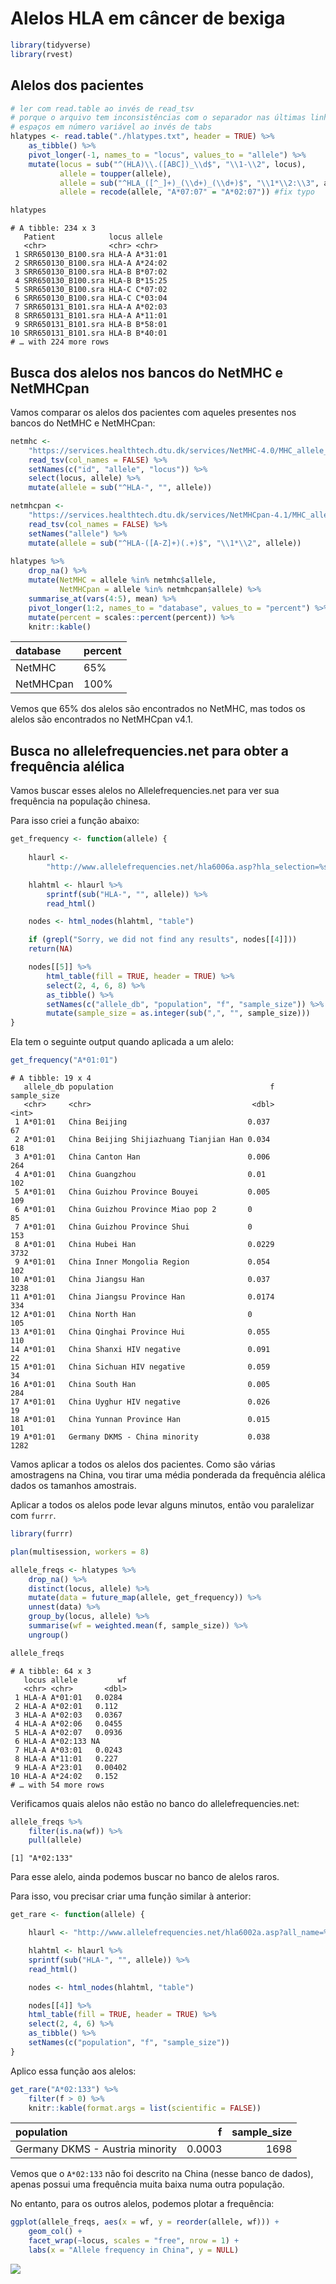 Alelos HLA em câncer de bexiga
================

``` r
library(tidyverse)
library(rvest)
```

## Alelos dos pacientes

``` r
# ler com read.table ao invés de read_tsv
# porque o arquivo tem inconsistências com o separador nas últimas linhas
# espaços em número variável ao invés de tabs
hlatypes <- read.table("./hlatypes.txt", header = TRUE) %>%
    as_tibble() %>%
    pivot_longer(-1, names_to = "locus", values_to = "allele") %>%
    mutate(locus = sub("^(HLA)\\.([ABC])_\\d$", "\\1-\\2", locus),
           allele = toupper(allele),
           allele = sub("^HLA_([^_]+)_(\\d+)_(\\d+)$", "\\1*\\2:\\3", allele),
           allele = recode(allele, "A*07:07" = "A*02:07")) #fix typo

hlatypes
```

    # A tibble: 234 x 3
       Patient            locus allele 
       <chr>              <chr> <chr>  
     1 SRR650130_B100.sra HLA-A A*31:01
     2 SRR650130_B100.sra HLA-A A*24:02
     3 SRR650130_B100.sra HLA-B B*07:02
     4 SRR650130_B100.sra HLA-B B*15:25
     5 SRR650130_B100.sra HLA-C C*07:02
     6 SRR650130_B100.sra HLA-C C*03:04
     7 SRR650131_B101.sra HLA-A A*02:03
     8 SRR650131_B101.sra HLA-A A*11:01
     9 SRR650131_B101.sra HLA-B B*58:01
    10 SRR650131_B101.sra HLA-B B*40:01
    # … with 224 more rows

## Busca dos alelos nos bancos do NetMHC e NetMHCpan

Vamos comparar os alelos dos pacientes com aqueles presentes nos bancos
do NetMHC e NetMHCpan:

``` r
netmhc <- 
    "https://services.healthtech.dtu.dk/services/NetMHC-4.0/MHC_allele_names.txt" %>%
    read_tsv(col_names = FALSE) %>%
    setNames(c("id", "allele", "locus")) %>%
    select(locus, allele) %>%
    mutate(allele = sub("^HLA-", "", allele))

netmhcpan <- 
    "https://services.healthtech.dtu.dk/services/NetMHCpan-4.1/MHC_allele_names.txt" %>%
    read_tsv(col_names = FALSE) %>%
    setNames("allele") %>%
    mutate(allele = sub("^HLA-([A-Z]+)(.+)$", "\\1*\\2", allele))
   
hlatypes %>%
    drop_na() %>%
    mutate(NetMHC = allele %in% netmhc$allele,
           NetMHCpan = allele %in% netmhcpan$allele) %>%
    summarise_at(vars(4:5), mean) %>%
    pivot_longer(1:2, names_to = "database", values_to = "percent") %>%
    mutate(percent = scales::percent(percent)) %>%
    knitr::kable()
```

| database  | percent |
| :-------- | :------ |
| NetMHC    | 65%     |
| NetMHCpan | 100%    |

Vemos que 65% dos alelos são encontrados no NetMHC, mas todos os alelos
são encontrados no NetMHCpan v4.1.

## Busca no allelefrequencies.net para obter a frequência alélica

Vamos buscar esses alelos no Allelefrequencies.net para ver sua
frequência na população chinesa.

Para isso criei a função abaixo:

``` r
get_frequency <- function(allele) {
    
    hlaurl <- 
        "http://www.allelefrequencies.net/hla6006a.asp?hla_selection=%s&hla_country=China"

    hlahtml <- hlaurl %>%
        sprintf(sub("HLA-", "", allele)) %>%
        read_html()

    nodes <- html_nodes(hlahtml, "table")

    if (grepl("Sorry, we did not find any results", nodes[[4]]))
    return(NA)

    nodes[[5]] %>%
        html_table(fill = TRUE, header = TRUE) %>%
        select(2, 4, 6, 8) %>%
        as_tibble() %>%
        setNames(c("allele_db", "population", "f", "sample_size")) %>%
        mutate(sample_size = as.integer(sub(",", "", sample_size)))
}
```

Ela tem o seguinte output quando aplicada a um alelo:

``` r
get_frequency("A*01:01")
```

    # A tibble: 19 x 4
       allele_db population                                   f sample_size
       <chr>     <chr>                                    <dbl>       <int>
     1 A*01:01   China Beijing                           0.037           67
     2 A*01:01   China Beijing Shijiazhuang Tianjian Han 0.034          618
     3 A*01:01   China Canton Han                        0.006          264
     4 A*01:01   China Guangzhou                         0.01           102
     5 A*01:01   China Guizhou Province Bouyei           0.005          109
     6 A*01:01   China Guizhou Province Miao pop 2       0               85
     7 A*01:01   China Guizhou Province Shui             0              153
     8 A*01:01   China Hubei Han                         0.0229        3732
     9 A*01:01   China Inner Mongolia Region             0.054          102
    10 A*01:01   China Jiangsu Han                       0.037         3238
    11 A*01:01   China Jiangsu Province Han              0.0174         334
    12 A*01:01   China North Han                         0              105
    13 A*01:01   China Qinghai Province Hui              0.055          110
    14 A*01:01   China Shanxi HIV negative               0.091           22
    15 A*01:01   China Sichuan HIV negative              0.059           34
    16 A*01:01   China South Han                         0.005          284
    17 A*01:01   China Uyghur HIV negative               0.026           19
    18 A*01:01   China Yunnan Province Han               0.015          101
    19 A*01:01   Germany DKMS - China minority           0.038         1282

Vamos aplicar a todos os alelos dos pacientes. Como são várias
amostragens na China, vou tirar uma média ponderada da frequência
alélica dados os tamanhos amostrais.

Aplicar a todos os alelos pode levar alguns minutos, então vou
paralelizar com `furrr`.

``` r
library(furrr)

plan(multisession, workers = 8)

allele_freqs <- hlatypes %>% 
    drop_na() %>%
    distinct(locus, allele) %>%
    mutate(data = future_map(allele, get_frequency)) %>%
    unnest(data) %>%
    group_by(locus, allele) %>%
    summarise(wf = weighted.mean(f, sample_size)) %>%
    ungroup()

allele_freqs
```

    # A tibble: 64 x 3
       locus allele         wf
       <chr> <chr>       <dbl>
     1 HLA-A A*01:01   0.0284 
     2 HLA-A A*02:01   0.112  
     3 HLA-A A*02:03   0.0367 
     4 HLA-A A*02:06   0.0455 
     5 HLA-A A*02:07   0.0936 
     6 HLA-A A*02:133 NA      
     7 HLA-A A*03:01   0.0243 
     8 HLA-A A*11:01   0.227  
     9 HLA-A A*23:01   0.00402
    10 HLA-A A*24:02   0.152  
    # … with 54 more rows

Verificamos quais alelos não estão no banco do allelefrequencies.net:

``` r
allele_freqs %>% 
    filter(is.na(wf)) %>%
    pull(allele)
```

    [1] "A*02:133"

Para esse alelo, ainda podemos buscar no banco de alelos raros.

Para isso, vou precisar criar uma função similar à anterior:

``` r
get_rare <- function(allele) {

    hlaurl <- "http://www.allelefrequencies.net/hla6002a.asp?all_name=%s"

    hlahtml <- hlaurl %>%
    sprintf(sub("HLA-", "", allele)) %>%
    read_html()

    nodes <- html_nodes(hlahtml, "table")

    nodes[[4]] %>%
    html_table(fill = TRUE, header = TRUE) %>%
    select(2, 4, 6) %>%
    as_tibble() %>%
    setNames(c("population", "f", "sample_size"))
}
```

Aplico essa função aos alelos:

``` r
get_rare("A*02:133") %>%
    filter(f > 0) %>%
    knitr::kable(format.args = list(scientific = FALSE))
```

| population                      |      f | sample\_size |
| :------------------------------ | -----: | -----------: |
| Germany DKMS - Austria minority | 0.0003 |         1698 |

Vemos que o `A*02:133` não foi descrito na China (nesse banco de dados),
apenas possui uma frequência muita baixa numa outra população.

No entanto, para os outros alelos, podemos plotar a frequência:

``` r
ggplot(allele_freqs, aes(x = wf, y = reorder(allele, wf))) +
    geom_col() +
    facet_wrap(~locus, scales = "free", nrow = 1) +
    labs(x = "Allele frequency in China", y = NULL)
```

![](eda_files/figure-gfm/unnamed-chunk-10-1.png)<!-- -->

